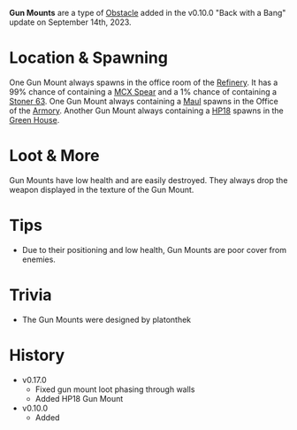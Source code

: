 **Gun Mounts** are a type of [Obstacle](/obstacles) added in the v0.10.0 "Back with a Bang" update on September 14th, 2023.

# Location & Spawning

One Gun Mount always spawns in the office room of the [Refinery](/buildings/refinery). It has a 99% chance of containing a [MCX Spear](/weapons/guns/mcx_spear) and a 1% chance of containing a [Stoner 63](/weapons/guns/stoner_63). One Gun Mount always containing a [Maul](/weapons/melee/maul) spawns in the Office of the [Armory](/buildings/armory). Another Gun Mount always containing a [HP18](/weapons/guns/hp18) spawns in the [Green House](/buildings/green_house).

# Loot & More

Gun Mounts have low health and are easily destroyed. They always drop the weapon displayed in the texture of the Gun Mount.

# Tips

- Due to their positioning and low health, Gun Mounts are poor cover from enemies.

# Trivia

- The Gun Mounts were designed by platonthek

# History

- v0.17.0
  - Fixed gun mount loot phasing through walls
  - Added HP18 Gun Mount
- v0.10.0
  - Added
